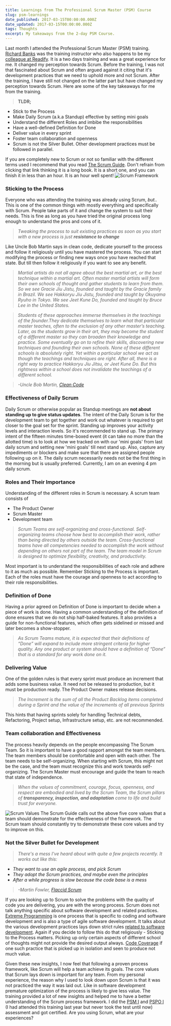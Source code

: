 ```yaml
---
title: Learnings from The Professional Scrum Master (PSM) Course
slug: psm-learnings
date_published: 2017-03-15T00:00:00.000Z
date_updated: 2017-03-15T00:00:00.000Z
tags: Thoughts
excerpt: My takeaways from the 2-day PSM Course.
---
```


Last month I attended the Professional Scrum Master (PSM) training. [Richard Banks](https://twitter.com/rbanks54) was the training instructor who also happens to be my [colleague at Readify](__GHOST_URL__/blog/finding-a-job-abroad/). It is a two days training and was a great experience for me. It changed my perception towards Scrum. Before the training, I was not that fascinated about Scrum and often argued against it citing that it's development practices that we need to uphold more and not Scrum. After the training, I have still not changed on the latter part but have changed my perception towards Scrum. Here are some of the key takeaways for me from the training.

> **TLDR;**

- Stick to the Process
- Make Daily Scrum (a.k.a Standup) effective by setting mini goals
- Understand the different Roles and imbibe the responsibilities
- Have a well-defined Definition for Done
- Deliver value in every sprint
- Foster team collaboration and openness
- Scrum is not the Silver Bullet. Other development practices must be followed in parallel.

If you are completely new to Scrum or not so familiar with the different terms used I recommend that you read [The Scrum Guide](http://www.scrumguides.org/scrum-guide.html). Don't refrain from clicking that link thinking it is a long book. It is a short one, and you can finish it in less than an hour. It is an hour well spent!
![Scrum Framework](__GHOST_URL__/content/images/scrum_framework.png)
### Sticking to the Process

Everyone who was attending the training was already using Scrum, *but..* This is one of the common things with mostly everything and specifically with Scrum. People take parts of it and change the system to suit their needs. This is fine as long as you have tried the original process long enough to understand the pros and cons of it.

> *Tweaking the process to suit existing practices as soon as you start with a new process is just **resistance to change***

Like Uncle Bob Martin says in clean code, dedicate yourself to the process and follow it religiously until you have mastered the process. You can start modifying the process or finding new ways once you have reached that state. But till then follow it religiously if you want to see any benefit.

> *Martial artists do not all agree about the best martial art, or the best technique within a martial art. Often master martial artists will form their own schools of thought and gather students to learn from them. So we see Gracie Jiu Jistu, founded and taught by the Gracie family in Brazil. We see Hakkoryu Jiu Jistu, founded and taught by Okuyama Ryuho in Tokyo. We see Jeet Kune Do, founded and taught by Bruce Lee in the United States.*

> *Students of these approaches immerse themselves in the teachings of the founder.They dedicate themselves to learn what that particular master teaches, often to the exclusion of any other master’s teaching. Later, as the students grow in their art, they may become the student of a different master so they can broaden their knowledge and practice. Some eventually go on to refine their skills, discovering new techniques and founding their own schools. None of these different schools is absolutely right. Yet within a particular school we act as though the teachings and techniques are right. After all, there is a right way to practice Hakkoryu Jiu Jitsu, or Jeet Kune Do. But this rightness within a school does not invalidate the teachings of a different school.*

> *-Uncle Bob Martin, [Clean Code](http://amzn.to/2kCHgVz)*

### Effectiveness of Daily Scrum

Daily Scrum or otherwise popular as Standup meetings are **not about standing up to give status updates**. The intent of the Daily Scrum is for the development team to get together and work out whatever is required to get closer to the goal set for the sprint. Standing up improves your activity levels and interaction levels. So it's recommended to stand up. The primary intent of the fifteen minutes time-boxed event (it can take no more than the allotted time) is to look at how we tracked on with our 'mini goals' from last daily scrum and setting new 'mini goals' till next stand up. Also, capture any impediments or blockers and make sure that there are assigned people following up on it. The daily scrum necessarily needs not be the first thing in the morning but is usually preferred. Currently, I am on an evening 4 pm daily scrum.

### Roles and Their Importance

Understanding of the different roles in Scrum is necessary. A scrum team consists of

- The Product Owner
- Scrum Master
- Development team

> *Scrum Teams are self-organizing and cross-functional. Self-organizing teams choose how best to accomplish their work, rather than being directed by others outside the team. Cross-functional teams have all competencies needed to accomplish the work without depending on others not part of the team. The team model in Scrum is designed to optimize flexibility, creativity, and productivity.*

Most important is to understand the responsibilities of each role and adhere to it as much as possible. Remember Sticking to the Process is important. Each of the roles must have the courage and openness to act according to their role responsibilities.

### Definition of Done

Having a prior agreed on Definition of Done is important to decide when a piece of work is done. Having a common understanding of the definition of done ensures that we do not ship half-baked features. It also provides a guide for non-functional features, which often gets sidelined or missed and later becomes a show-stopper.

> *As Scrum Teams mature, it is expected that their definitions of “Done” will expand to include more stringent criteria for higher quality. Any one product or system should have a definition of “Done” that is a standard for any work done on it.*

### Delivering Value

One of the golden rules is that every sprint must produce an increment that adds some business value. It need not be released to production, but it must be production ready. The Product Owner makes release decisions.

> *The Increment is the sum of all the Product Backlog items completed during a Sprint and the value of the increments of all previous Sprints*

This hints that having sprints solely for handling Technical debts, Refactoring, Project setup, Infrastructure setup, etc. are not recommended.

### Team collaboration and Effectiveness

The process heavily depends on the people encompassing The Scrum Team. So it is important to have a good rapport amongst the team members. The team members should be comfortable and open with each other. The team needs to be self-organizing. When starting with Scrum, this might not be the case, and the team must recognize this and work towards self-organizing. The Scrum Master must encourage and guide the team to reach that state of independence.

> *When the values of commitment, courage, focus, openness, and respect are embodied and lived by the Scrum Team, the Scrum pillars of **transparency, inspection, and adaptation** come to life and build trust for everyone.*

![Scrum Values](__GHOST_URL__/content/images/scrum_values.png)
The Scrum Guide calls out the above five core values that a team should demonstrate for the effectiveness of the framework. The Scrum team should constantly try to demonstrate these core values and try to improve on this.

### Not the Silver Bullet for Development

> *There's a mess I've heard about with quite a few projects recently. It works out like this:*

- *They want to use an agile process, and pick Scrum*
- *They adopt the Scrum practices, and maybe even the principles*
- *After a while progress is slow because the code base is a mess*

> *-Martin Fowler, [Flaccid Scrum](https://martinfowler.com/bliki/FlaccidScrum.html)*

If you are looking up to Scrum to solve the problems with the quality of code you are delivering, you are with the wrong process. Scrum does not talk anything specific about software development and related practices. [Extreme Programming](https://en.wikipedia.org/wiki/Extreme_programming) is one process that is specific to coding and software development and is also a type of agile software development. It talks about the various development practices lays down strict rules [related to software development](http://www.extremeprogramming.org/rules.html). Again if you decide to follow this do that religiously - Sticking to the Process matters. Picking up only certain aspects of different school of thoughts might not provide the desired output always. [Code Coverage](__GHOST_URL__/blog/is-code-coverage-a-lie/) if one such practice that is picked up in isolation and seen to produce not much value.

Given these new insights, I now feel that following a proven process framework, like Scrum will help a team achieve its goals. The core values that Scrum lays down is important for any team. From my personal experience, the reason why I used to look down upon Scrum is that it was not practiced the way it was laid out. Like in software development premature optimization of the process is likely to give less value. The training provided a lot of new insights and helped me to have a better understanding of the Scrum process framework. I did the [PSM I](https://www.scrum.org/professional-scrum-certifications/professional-scrum-master-i-assessment) and [PSPO I](https://www.scrum.org/professional-scrum-certifications/professional-scrum-product-owner-i-assessment) (I had attended this training last year but never took the test until now) assessment and got certified. Are you using Scrum, what are your experiences?
